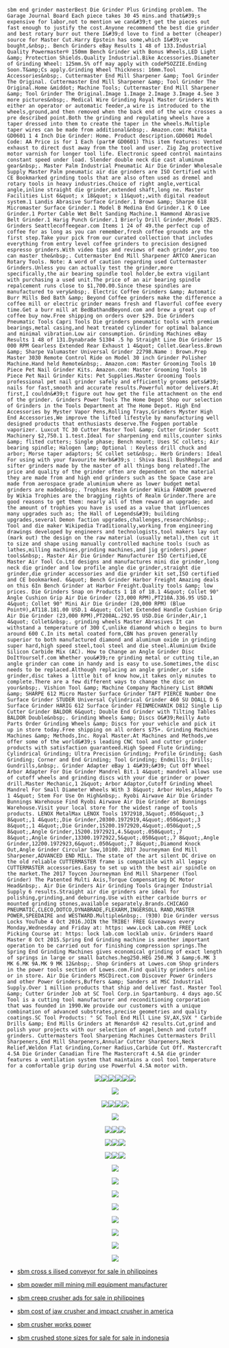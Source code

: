 
```
sbm end grinder masterBest Die Grinder Plus Grinding problem. The Garage Journal Board Each piece takes 30 45 mins.and that&#39;s expensive for labor,not to mention we can&#39;t get the pieces out fast enough to justify the cost.Anyone recommend the best die grinder and best rotary burr out there I&#39;d love to find a better (cheaper) source for Master Cut.Harry Epstein has some,which I&#39;ve bought,&nbsp;. Bench Grinders eBay Results 1 48 of 133.Industrial Quality Powermaster® 150mm Bench Grinder with Bonus Wheels,LED Light &amp; Protection Shields.Quality Industrial.Bike Accessories.Diameter of Grinding Wheel: 125mm.5% off may apply with codeP5OZZIE.Ending Soon.T&amp;Cs apply.Grinding Wheel Thickness: 16mm.Tool Accessories&nbsp;. Cuttermaster End Mill Sharpener &amp; Tool Grinder The Original. Cuttermaster End Mill Sharpener &amp; Tool Grinder The Original.Home &middot; Machine Tools; Cuttermaster End Mill Sharpener &amp; Tool Grinder The Original.Image 1.Image 2.Image 3.Image 4.See 3 more pictures&nbsp;. Medical Wire Grinding Royal Master Grinders With either an operator or automatic feeder,a wire is introduced to the wheels,ground,and then removed when the back end of the wire crosses a pre described point.Both the grinding and regulating wheels have a taper dressed into them to create the taper in the wheels.Multiple taper wires can be made from additional&nbsp;. Amazon.com: Makita GD0601 1 4 Inch Die Grinder: Home. Product description.GD0601 Model Code: AA Price is for 1 Each (part# GD0601) This item features: Vented exhaust to direct dust away from the tool and user. Zig Zag protective motor varnish for longer tool life. Electronic speed control maintains constant speed under load. Slender double neck die cast aluminum gear&nbsp;. Master Palm Industrial Pneumatic Air Die Grinder Wholesale Supply Master Palm pneumatic air die grinders are ISO Certified with CE Bookmarked grinding tools that are also often used as dremel and rotary tools in heavy industries.Choice of right angle,vertical angle,inline straight die grinder,extended shaft,long ne. Master Facilities List 6&quot; x 18&quot; x 11&quot;,with digital readout system.1 Landis Abrasive Surface Grinder.1 Brown &amp; Sharpe 618 Micromaster Surface Grinder.1 Model B Medina End Grinder.1 K O Lee Grinder.1 Porter Cable Wet Belt Sanding Machine.1 Hammond Abrasive Belt Grinder.1 Harig Punch Grinder.1 Brierly Drill Grinder,Model ZB25. Grinders Seattlecoffeegear.com Items 1 24 of 49.the perfect cup of coffee for as long as you can remember,fresh coffee grounds are the first step.Take your pick from our curated collection that includes everything from entry level coffee grinders to precision designed espresso grinders.With video tips and reviews of each grinder,you too can master the&nbsp;. Cuttermaster End Mill Sharpener ARTCO American Rotary Tools. Note: A word of caution regarding used Cuttermaster Grinders.Unless you can actually test the grinder,more specifically,the air bearing spindle tool holder,be extra vigilant with purchasing a used unit.The price of an air bearing spindle repalcement runs close to $1,700.00.Since these spindles are manufactured to very&nbsp;. Electric Coffee Grinders &amp; Automatic Burr Mills Bed Bath &amp; Beyond Coffee grinders make the difference a coffee mill or electric grinder means fresh and flavorful coffee every time.Get a burr mill at BedBathandBeyond.com and brew a great cup of coffee buy now.Free shipping on orders over $29. Die Grinders Pneumatic Tools Capri Tools Die grinders pneumatic tools with premium bearings,metal casing,and heat treated cylinder for optimal balance and minimal vibration.Low air consumption. Grinding Machines eBay Results 1 48 of 131.Dynabrade 51304 .5 hp Straight Line Die Grinder 15 000 RPM Gearless Extended Rear Exhaust 1 4&quot; Collet.Gearless.Brown &amp; Sharpe Valumaster Universal Grinder 22798.Name : Brown.Prep Master 3030 Remote Control Ride on Model 30 inch Grinder Polisher Machine.Hand held Remote&nbsp;. Amazon.com: Master Grooming Tools 10 Piece Pet Nail Grinder Kits. Amazon.com: Master Grooming Tools 10 Piece Pet Nail Grinder Kits: Pet Supplies.Master Grooming Tools professional pet nail grinder safely and efficiently grooms pets&#39; nails for fast,smooth and accurate results.Powerful motor delivers.At first,I couldn&#39;t figure out how get the file attachment on the end of the grinder. Grinders Power Tools The Home Depot Shop our selection of Grinders in the Tools Department at The Home Depot. High End Accessories by Myster Vapor Pens,Rolling Trays,Grinders Myster High End Accessories,We improve the lifted lifestyle by manufacturing well designed products that enthusiasts deserve.The Fogpen portable vaporizer. Luxcut TC 30 Cutter Master Tool &amp; Cutter Grinder Scott Machinery $2,750.1 1.test.Ideal for sharpening end mills,counter sinks &amp; flited cutters; Single phase; Bench mount; Uses 5C collets; Air bearing spindle; Halogen lamp; Optional : Keyless drill chuck and arbor; Morse taper adaptors; 5C collet set&nbsp;. Herb Grinders: Ideal For using with your favourite Herb&#39;s : Shiva Basil BushRegular and sifter grinders made by the master of all things bong related!.The price and quality of the grinder often are dependent on the material they are made from and high end grinders such as the Space Case are made from aerospace grade aluminium where as lower budget metal grinders are made&nbsp;. Trophies Realm Grinder Wikia FANDOM powered by Wikia Trophies are the bragging rights of Realm Grinder.There are good reasons to get them: nearly all of them reward an upgrade; and the amount of trophies you have is used as a value that influences many upgrades such as; the Hall of Legends&#39; building upgrades,several Demon faction upgrades,challenges,research&nbsp;. Tool and die maker Wikipedia Traditionally,working from engineering drawings developed by engineers and technologists,tool makers lay out (mark out) the design on the raw material (usually metal),then cut it to size and shape using manually controlled machine tools (such as lathes,milling machines,grinding machines,and jig grinders),power tools&nbsp;. Master Air Die Grinder Manufacturer ISO Certified,CE Master Air Tool Co.Ltd designs and manufactures mini die grinder,long neck die grinder and low profile angle die grinder,straight die grinder,die grinder accessories and die grinder kit set,ISO certified and CE bookmarked. 6&quot; Bench Grinder Harbor Freight Amazing deals on this 6In Bench Grinder at Harbor Freight.Quality tools &amp; low prices. Die Grinders Snap on Products 1 18 of 18.1 4&quot; Collet 90° Angle Cushion Grip Air Die Grinder (23,000 RPM),PT210A.336.95 USD.1 4&quot; Collet 90° Mini Air Die Grinder (20,000 RPM) (Blue Point®),AT118.181.00 USD.1 4&quot; Collet Extended Handle Cushion Grip Air Die Grinder (23,000 RPM),PT200AL.292.95 USD.Die Grinder,Air,1 4&quot; Collet&nbsp;. grinding wheels Master Abrasives It can withstand a temperature of 300 C,unlike diamond which o begins to burn around 600 C.In its metal coated form,CBN has proven generally superior to both manufactured diamond and aluminum oxide in grinding super hard,high speed steel,tool steel and die steel.Aluminium Oxide Silicon Carbide Mix (AC). How to Change an Angle Grinder Disc DoItYourself.com Whether you&#39;re grinding metal or cutting tile,an angle grinder can come in handy and is easy to use.Sometimes,the disc needs to be replaced.Although replacing an angle grinder,or side grinder,disc takes a little bit of know how,it takes only minutes to complete.There are a few different ways to change the disc on your&nbsp;. Vishion Tool &amp; Machine Company Machinery List BROWN &amp; SHARPE 612 Micro Master Surface Grinder TAFT PIERCE Number One Surface Grinder STUDER Universal Cylindrical Grinder 460 SU DOALL D 6 Surface Grinder HARIG 612 Surface Grinder FEINMECHANIK D812 Single Lip Cutter Grinder BALDOR 6&quot; Double End Grinder with Tilting Tables BALDOR Double&nbsp;. Grinding Wheels &amp; Discs O&#39;Reilly Auto Parts Order Grinding Wheels &amp; Discs for your vehicle and pick it up in store today.Free shipping on all orders $75+. Grinding Machines Machines &amp; Methods,Inc. Royal Master.At Machines and Methods,we offer some of the world&#39;s leading CNC tool and cutter grinder products with satisfaction guaranteed.High Speed Flute Grinding; Cylindrical Grinding; Ultra Precision Grinding; Profile Grinding; Gash Grinding; Corner and End Grinding; Tool Grinding; Endmills; Drills; Gundrills,&nbsp;. Grinder Adapter eBay 1 4&#39;&#39; Cut Off Wheel Arbor Adapter For Die Grinder Mandrel Bit.1 4&quot; mandrel allows use of cutoff wheels and grinding discs with your die grinder or power drill.Master Mechanic,1 2&quot; Arbor Adaptor,Cutoff Grinding Wheel Mandrel For Small Diameter Wheels With 3 8&quot; Arbor Holes,Adapts To 1 4&quot; Stem For Use On High&nbsp;. Ryobi Airwave Air Die Grinder Bunnings Warehouse Find Ryobi Airwave Air Die Grinder at Bunnings Warehouse.Visit your local store for the widest range of tools products. LENOX MetalMax LENOX Tools 1972918,3&quot;.050&quot;,3 8&quot;,1 4&quot;,Die Grinder,20300.1972919,4&quot;.050&quot;,3 8&quot;,1 4&quot;,Die Grinder,15200.1972920,4&quot;.050&quot;,5 8&quot;,Angle Grinder,15200.1972921,4.5&quot;.050&quot;,7 8&quot;,Angle Grinder,13300.1972922,5&quot;.050&quot;,7 8&quot;,Angle Grinder,12200.1972923,6&quot;.050&quot;,7 8&quot;,Diamond Knock Out,Angle Grinder Circular Saw,10100. 2017 Journeyman End Mill Sharpener,ADVANCED END MILL. The state of the art silent DC drive on the old reliable CUTTERMASTER frame is compatible with all legacy CUTTERMASTER accessories.Easy to set up with the best air spindle on the market.The 2017 Toycen Journeyman End Mill Sharpener (Tool Grinder) The Patented Multi Axis,Torque Compensating DC Motor Head&nbsp;. Air Die Grinders Air Grinding Tools Grainger Industrial Supply 6 results.Straight air die grinders are ideal for polishing,grinding,and deburring.Use with either carbide burrs or mounted grinding stones,available separately.Brands.CHICAGO PNEUMATIC,CLECO,DOTCO,DYNABRADE,FLEXARM,INGERSOLL RAND,MASTER POWER,SPEEDAIRE and WESTWARD.Multiple&nbsp;. (930) Die Grinder versus Locks YouTube 4 Oct 2016.JOIN the TRIBE! FREE Giveaways every Monday,Wednesday and Friday at: https: www.Lock Lab.com FREE Lock Picking Course at: https: lock lab.com locklab univ. Grinders Haard Master 8 Oct 2015.Spring End Grinding machine is another important operation to be carried out for finishing compression springs.The Spring End Grinding Machines gives economical grinding of exact length of springs in large or small batches.heg250.HEG 250.MK 3 &amp;6.MK 3 MK 6.MK 9A.MK 9 MK 12&nbsp;. Shop Grinders at Lowes.com Shop grinders in the power tools section of Lowes.com.Find quality grinders online or in store. Air Die Grinders MSCDirect.com Discover Power Grinders and other Power Grinders,Buffers &amp; Sanders at MSC Industrial Supply.Over 1 million products that ship and deliver fast. Master Tool &amp; Cutter Grinder Job at SC Tool Corp.in Spartanburg. 4 days ago.SC Tool is a cutting tool manufacturer and reconditioning corporation that was founded in 1990.We provide our customers with a unique combination of advanced substrates,precise geometries and quality coatings.SC Tool Products: ° SC Tool End Mill Line SV,AX,SVX ° Carbide Drills &amp; End Mills Grinders at Menards® 42 results.Cut,grind and polish your projects with our selection of angel,bench and cutoff grinders. Cuttermasters Tool Sharpening Machines Cuttermasters Drill Sharpeners,End Mill Sharpeners,Annular Cutter Sharpeners,Neck Relief,Weldon Flat Grinding,Corner Radius,Carbide Cut Off. Mastercraft 4.5A Die Grinder Canadian Tire The Mastercraft 4.5A die grinder features a ventilation system that maintains a cool tool temperature for a comfortable grip during use Powerful 4.5A motor with. 
```

<div align="center">
  
<a rel="nofollow" href="https://m.shibang-china.com?f=github&k=sbm+end+grinder+master"><img src="https://static.shibang-china.com/en/l.png"></a><img src="https://static.shibang-china.com/en/hw.png"><a rel="nofollow" href="https://m.shibang-china.com/product/?f=github&k=sbm+end+grinder+master"><img src="https://static.shibang-china.com/en/p.png"></a><a rel="nofollow" href="https://m.shibang-china.com/cases/?f=github&k=sbm+end+grinder+master"><img src="https://static.shibang-china.com/en/c.png"></a><a rel="nofollow" href="https://m.shibang-china.com/news/?f=github&k=sbm+end+grinder+master"><img src="https://static.shibang-china.com/en/n.png"></a><a rel="nofollow" href="https://m.shibang-china.com?f=github&k=sbm+end+grinder+master"><img src="https://static.shibang-china.com/en/m.png"></a>

<a rel="nofollow" href="https://m.shibang-china.com/product/?f=github&k=sbm+end+grinder+master"><img src="https://static.shibang-china.com/en/b.jpg"></a>
  
<a rel="nofollow" href="https://m.shibang-china.com/solution-aggregate.html?f=github&k=sbm+end+grinder+master"><img src="https://static.shibang-china.com/en/a.jpg"></a><a rel="nofollow" href="https://m.shibang-china.com/solution-mine.html?f=github&k=sbm+end+grinder+master"><img src="https://static.shibang-china.com/en/m.jpg"></a><a rel="nofollow" href="https://m.shibang-china.com/solution-mill.html?f=github&k=sbm+end+grinder+master"><img src="https://static.shibang-china.com/en/g.jpg"></a><a rel="nofollow" href="https://m.shibang-china.com/solution-epc.html?f=github&k=sbm+end+grinder+master"><img src="https://static.shibang-china.com/en/e.jpg"></a>

<a rel="nofollow" href="https://m.shibang-china.com/product/?f=github&k=sbm+end+grinder+master"><img src="https://static.shibang-china.com/en/a-p.png"></a>

<a rel="nofollow" href="https://m.shibang-china.com/product/crusher/c6x.html?f=github&k=sbm+end+grinder+master"><img src="https://static.shibang-china.com/en/j.jpg"></a><a rel="nofollow" href="https://m.shibang-china.com/product/crusher/ci5x.html?f=github&k=sbm+end+grinder+master"><img src="https://static.shibang-china.com/en/i.jpg"></a><a rel="nofollow" href="https://m.shibang-china.com/product/crusher/hst.html?f=github&k=sbm+end+grinder+master"><img src="https://static.shibang-china.com/en/c.jpg"></a>

<a rel="nofollow" href="https://m.shibang-china.com/product/mill/mtw.html?f=github&k=sbm+end+grinder+master"><img src="https://static.shibang-china.com/en/mtw.jpg"></a><a rel="nofollow" href="https://m.shibang-china.com/product/mill/scm.html?f=github&k=sbm+end+grinder+master"><img src="https://static.shibang-china.com/en/scm.jpg"></a><a rel="nofollow" href="https://m.shibang-china.com/product/mill/lm.html?f=github&k=sbm+end+grinder+master"><img src="https://static.shibang-china.com/en/lm.jpg"></a>

<a rel="nofollow" href="https://m.shibang-china.com/product/sand/vsi6x.html?f=github&k=sbm+end+grinder+master"><img src="https://static.shibang-china.com/en/6x.jpg"></a><a rel="nofollow" href="https://m.shibang-china.com/product/sand/vu.html?f=github&k=sbm+end+grinder+master"><img src="https://static.shibang-china.com/en/vu.jpg"></a><a rel="nofollow" href="https://m.shibang-china.com/product/mobile/klun.html?f=github&k=sbm+end+grinder+master"><img src="https://static.shibang-china.com/en/k.jpg"></a>

<a rel="nofollow" href="https://m.shibang-china.com/cases/?f=github&k=sbm+end+grinder+master"><img src="https://static.shibang-china.com/en/case.png"></a>

<a rel="nofollow" href="https://m.shibang-china.com/cases/aggregate/202.html?f=github&k=sbm+end+grinder+master"><img src="https://static.shibang-china.com/en/c-1.jpg"></a>

<a rel="nofollow" href="https://m.shibang-china.com/cases/aggregate/203.html?f=github&k=sbm+end+grinder+master"><img src="https://static.shibang-china.com/en/c-2.jpg"></a>

<a rel="nofollow" href="https://m.shibang-china.com/cases/mill/123.html?f=github&k=sbm+end+grinder+master"><img src="https://static.shibang-china.com/en/c-3.jpg"></a>

<a rel="nofollow" href="https://m.shibang-china.com/contact_us.html?f=github&k=sbm+end+grinder+master"><img src="https://static.shibang-china.com/en/contact.png"></a>

<a rel="nofollow" href="https://swt.shibang-china.com/?f=github&k=sbm+end+grinder+master"><img src="https://static.shibang-china.com/en/chat.png"></a>

<a rel="nofollow" href="https://whatsapp.shibangsoft.com/WhatsApp.php?f=github&k=sbm+end+grinder+master"><img src="https://static.shibang-china.com/en/whatsapp.png"></a>

<a rel="nofollow" href="https://m.shibang-china.com/?f=github&k=sbm+end+grinder+master"><img src="https://static.shibang-china.com/en/website.png"></a>

</div>


* [sbm cross s ilised conveyor for sale in philippines](sbm%20cross%20s%20ilised%20conveyor%20for%20sale%20in%20philippines.md)

* [sbm powder mill mining mill equipment manufacturer](sbm%20powder%20mill%20mining%20mill%20equipment%20manufacturer.md)

* [sbm creep crusher ads for sale in philippines](sbm%20creep%20crusher%20ads%20for%20sale%20in%20philippines.md)

* [sbm cost of jaw crusher and impact crusher in america](sbm%20cost%20of%20jaw%20crusher%20and%20impact%20crusher%20in%20america.md)

* [sbm crusher works power](sbm%20crusher%20works%20power.md)

* [sbm crushed stone sizes for sale for sale in indonesia](sbm%20crushed%20stone%20sizes%20for%20sale%20for%20sale%20in%20indonesia.md)